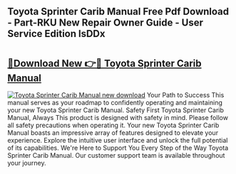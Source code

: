## Toyota Sprinter Carib Manual Free Pdf Download - Part-RKU New Repair Owner Guide - User Service Edition lsDDx

# <h2><a href="http://bc84246.oget.top/?id=Toyota+Sprinter+Carib+Manual">🔗Download New 👉🔴 Toyota Sprinter Carib Manual</a></h2>

[![Toyota Sprinter Carib Manual new download](https://i.imgur.com/5g1atiW.png)](http://bc84246.oget.top/?id=Toyota+Sprinter+Carib+Manual)
Your Path to Success This manual serves as your roadmap to confidently operating and maintaining your new Toyota Sprinter Carib Manual. Safety First Toyota Sprinter Carib Manual, Always This product is designed with safety in mind. Please follow all safety precautions when operating it. Your new Toyota Sprinter Carib Manual boasts an impressive array of features designed to elevate your experience. Explore the intuitive user interface and unlock the full potential of its capabilities. We're Here to Support You Every Step of the Way Toyota Sprinter Carib Manual. Our customer support team is available throughout your journey.
